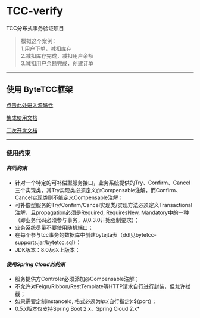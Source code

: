 # TCC-verify

TCC分布式事务验证项目

> 模拟这个案例：
> <br/> 1.用户下单，减扣库存
> <br/> 2.减扣库存完成，减扣用户余额
> <br/> 3.减扣用户余额完成，创建订单

---

## 使用 ByteTCC框架

[点击此处进入源码仓](https://github.com/liuyangming/ByteTCC)

[集成使用文档](https://github.com/liuyangming/ByteTCC/wiki/User-Guide-0.5.x)

[二次开发文档](https://github.com/liuyangming/ByteTCC/wiki/Developer-Guide)

---

### 使用约束

#### *共同约束*
* 针对一个特定的可补偿型服务接口，业务系统提供的Try、Confirm、Cancel三个实现类，其Try实现类必须定义@Compensable注解，而Confirm、Cancel实现类则不能定义Compensable注解；
* 可补偿型服务的Try/Confirm/Cancel实现类/实现方法必须定义Transactional注解，且propagation必须是Required, RequiresNew, Mandatory中的一种（即业务代码必须参与事务，从0.3.0开始强制要求）；
* 业务系统尽量不要使用随机端口；
* 在每个参与tcc事务的数据库中创建bytejta表（ddl见bytetcc-supports.jar/bytetcc.sql）；
* JDK版本：8.0及以上版本；

#### *使用Spring Cloud的约束*

* 服务提供方Controler必须添加@Compensable注解；
* 不允许对Feign/Ribbon/RestTemplate等HTTP请求自行进行封装，但允许拦截；
* 如果需要定制instanceId, 格式必须为${ip}:${自行指定}:${port}；
* 0.5.x版本仅支持Spring Boot 2.x、Spring Cloud 2.x* 